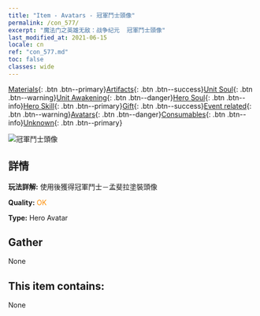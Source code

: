 ```yaml
---
title: "Item - Avatars - 冠軍鬥士頭像"
permalink: /con_577/
excerpt: "魔法门之英雄无敌：战争纪元  冠軍鬥士頭像"
last_modified_at: 2021-06-15
locale: cn
ref: "con_577.md"
toc: false
classes: wide
---
```

 [Materials](/ItemsCN/){: .btn .btn--primary}[Artifacts](/ItemsCN/Artifacts/){: .btn .btn--success}[Unit Soul](/ItemsCN/UnitSoul/){: .btn .btn--warning}[Unit Awakening](/ItemsCN/UnitAwakening/){: .btn .btn--danger}[Hero Soul](/ItemsCN/HeroSoul/){: .btn .btn--info}[Hero Skill](/ItemsCN/HeroSkill/){: .btn .btn--primary}[Gift](/ItemsCN/Gift/){: .btn .btn--success}[Event related](/ItemsCN/Events/){: .btn .btn--warning}[Avatars](/ItemsCN/Avatars/){: .btn .btn--danger}[Consumables](/ItemsCN/Consumables/){: .btn .btn--info}[Unknown](/ItemsCN/Unknown/){: .btn .btn--primary}

 ![冠軍鬥士頭像](/images/h/h_Mephala7.jpg)

## 詳情
 **玩法詳解:** 使用後獲得冠軍鬥士－孟斐拉塗裝頭像

 **Quality:** <span style="color: #FF8C00">OK</span>

 **Type:** Hero Avatar

## Gather

  None

## This item contains:

  None

